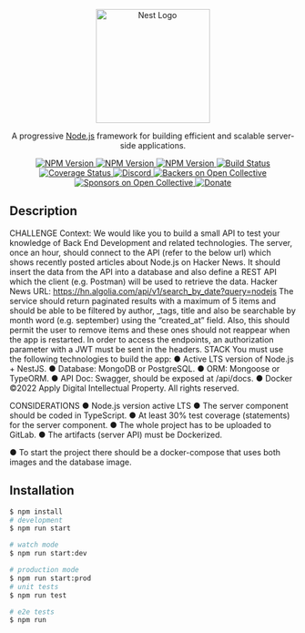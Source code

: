 <p align="center">
  <a href="https://nestjs.com/" target="blank"><img src="https://nestjs.com/img/logo-small.svg" width="200" alt="Nest Logo" /></a>
</p>

<p align="center">
  A progressive <a href="http://nodejs.org" target="_blank">Node.js</a> framework for building efficient and scalable server-side applications.
</p>

<p align="center">
  <a href="https://www.npmjs.com/package/@nestjs/core" target="_blank">
    <img src="https://img.shields.io/npm/v/@nestjs/core?label=%40nestjs%2Fcore" alt="NPM Version" />
  </a>
  <a href="https://www.npmjs.com/package/@nestjs/common" target="_blank">
    <img src="https://img.shields.io/npm/v/@nestjs/common?label=%40nestjs%2Fcommon" alt="NPM Version" />
  </a>
  <a href="https://www.npmjs.com/package/@nestjs/testing" target="_blank">
    <img src="https://img.shields.io/npm/v/@nestjs/testing?label=%40nestjs%2Ftesting" alt="NPM Version" />
  </a>
  <a href="https://github.com/nestjs/nest/actions" target="_blank">
    <img src="https://github.com/nestjs/nest/workflows/build/badge.svg" alt="Build Status" />
  </a>
  <a href="https://coveralls.io/github/nestjs/nest?branch=master" target="_blank">
    <img src="https://coveralls.io/repos/github/nestjs/nest/badge.svg?branch=master" alt="Coverage Status" />
  </a>
  <a href="https://discord.gg/nestjs" target="_blank">
    <img src="https://img.shields.io/discord/738625338157447464?label=Discord&logo=Discord&colorB=7289DA" alt="Discord" />
  </a>
  <a href="https://opencollective.com/nestjs" target="_blank">
    <img src="https://opencollective.com/nestjs/badge/backers.svg" alt="Backers on Open Collective" />
  </a>
  <a href="https://opencollective.com/nestjs" target="_blank">
    <img src="https://opencollective.com/nestjs/badge/sponsors.svg" alt="Sponsors on Open Collective" />
  </a>
  <a href="https://www.paypal.com/cgi-bin/webscr?cmd=_donations&business=GFJPFNTC9XV7L&currency_code=USD&source=url" target="_blank">
    <img src="https://img.shields.io/badge/Donate-PayPal-0070ba.svg?logo=paypal" alt="Donate" />
  </a>
</p>

## Description

CHALLENGE 
Context: We would like you to build a small API to test your knowledge of Back End Development and related technologies. 
The server, once an hour, should connect to the API (refer to the below url) which shows recently posted articles about Node.js on Hacker News. It should insert the data from the API into a database and also define a REST API which the client (e.g. Postman) will be used to retrieve the data. 
Hacker News URL: https://hn.algolia.com/api/v1/search_by_date?query=nodejs 
The service should return paginated results with a maximum of 5 items and should be able to be filtered by author, _tags, title and also be searchable by month word (e.g. september) using the “created_at” field. Also, this should permit the user to remove items and these ones should not reappear when the app is restarted. 
In order to access the endpoints, an authorization parameter with a JWT must be sent in the headers. 
STACK 
You must use the following technologies to build the app: 
● Active LTS version of Node.js + NestJS. 
● Database: MongoDB or PostgreSQL. 
● ORM: Mongoose or TypeORM. 
● API Doc: Swagger, should be exposed at /api/docs. 
● Docker 
©2022 Apply Digital Intellectual Property. All rights reserved.

CONSIDERATIONS 
● Node.js version active LTS 
● The server component should be coded in TypeScript. 
● At least 30% test coverage (statements) for the server component. ● The whole project has to be uploaded to GitLab. 
● The artifacts (server API) must be Dockerized. 

● To start the project there should be a docker-compose that uses both images and the database image. 


## Installation

```bash
$ npm install
# development
$ npm run start

# watch mode
$ npm run start:dev

# production mode
$ npm run start:prod
# unit tests
$ npm run test

# e2e tests
$ npm run


